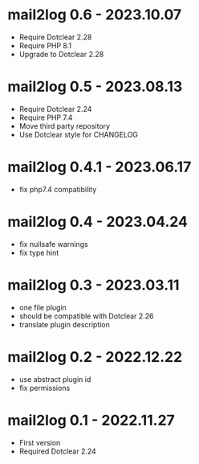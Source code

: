 mail2log 0.6 - 2023.10.07
===========================================================
* Require Dotclear 2.28
* Require PHP 8.1
* Upgrade to Dotclear 2.28

mail2log 0.5 - 2023.08.13
===========================================================
* Require Dotclear 2.24
* Require PHP 7.4
* Move third party repository
* Use Dotclear style for CHANGELOG

mail2log 0.4.1 - 2023.06.17
===========================================================
- fix php7.4 compatibility

mail2log 0.4 - 2023.04.24
===========================================================
- fix nullsafe warnings
- fix type hint

mail2log 0.3 - 2023.03.11
===========================================================
- one file plugin
- should be compatible with Dotclear 2.26
- translate plugin description

mail2log 0.2 - 2022.12.22
===========================================================
- use abstract plugin id
- fix permissions

mail2log 0.1 - 2022.11.27
===========================================================
- First version
- Required Dotclear 2.24